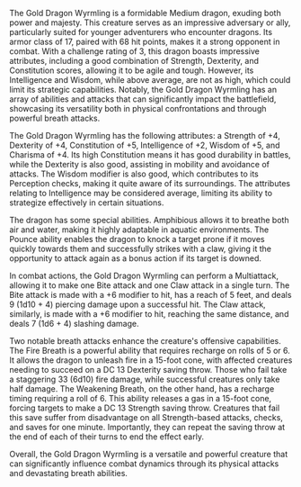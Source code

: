 The Gold Dragon Wyrmling is a formidable Medium dragon, exuding both power and majesty. This creature serves as an impressive adversary or ally, particularly suited for younger adventurers who encounter dragons. Its armor class of 17, paired with 68 hit points, makes it a strong opponent in combat. With a challenge rating of 3, this dragon boasts impressive attributes, including a good combination of Strength, Dexterity, and Constitution scores, allowing it to be agile and tough. However, its Intelligence and Wisdom, while above average, are not as high, which could limit its strategic capabilities. Notably, the Gold Dragon Wyrmling has an array of abilities and attacks that can significantly impact the battlefield, showcasing its versatility both in physical confrontations and through powerful breath attacks.

The Gold Dragon Wyrmling has the following attributes: a Strength of +4, Dexterity of +4, Constitution of +5, Intelligence of +2, Wisdom of +5, and Charisma of +4. Its high Constitution means it has good durability in battles, while the Dexterity is also good, assisting in mobility and avoidance of attacks. The Wisdom modifier is also good, which contributes to its Perception checks, making it quite aware of its surroundings. The attributes relating to Intelligence may be considered average, limiting its ability to strategize effectively in certain situations.

The dragon has some special abilities. Amphibious allows it to breathe both air and water, making it highly adaptable in aquatic environments. The Pounce ability enables the dragon to knock a target prone if it moves quickly towards them and successfully strikes with a claw, giving it the opportunity to attack again as a bonus action if its target is downed.

In combat actions, the Gold Dragon Wyrmling can perform a Multiattack, allowing it to make one Bite attack and one Claw attack in a single turn. The Bite attack is made with a +6 modifier to hit, has a reach of 5 feet, and deals 9 (1d10 + 4) piercing damage upon a successful hit. The Claw attack, similarly, is made with a +6 modifier to hit, reaching the same distance, and deals 7 (1d6 + 4) slashing damage. 

Two notable breath attacks enhance the creature's offensive capabilities. The Fire Breath is a powerful ability that requires recharge on rolls of 5 or 6. It allows the dragon to unleash fire in a 15-foot cone, with affected creatures needing to succeed on a DC 13 Dexterity saving throw. Those who fail take a staggering 33 (6d10) fire damage, while successful creatures only take half damage. The Weakening Breath, on the other hand, has a recharge timing requiring a roll of 6. This ability releases a gas in a 15-foot cone, forcing targets to make a DC 13 Strength saving throw. Creatures that fail this save suffer from disadvantage on all Strength-based attacks, checks, and saves for one minute. Importantly, they can repeat the saving throw at the end of each of their turns to end the effect early.

Overall, the Gold Dragon Wyrmling is a versatile and powerful creature that can significantly influence combat dynamics through its physical attacks and devastating breath abilities.